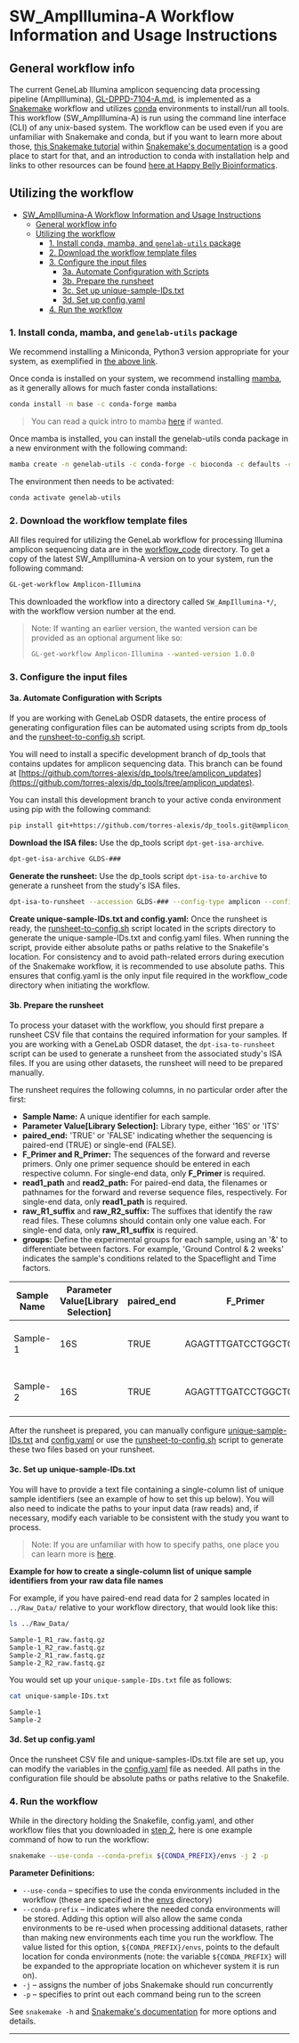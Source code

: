 # SW_AmpIllumina-A Workflow Information and Usage Instructions


## General workflow info
The current GeneLab Illumina amplicon sequencing data processing pipeline (AmpIllumina), [GL-DPPD-7104-A.md](../../Pipeline_GL-DPPD-7104_Versions/GL-DPPD-7104-A.md), is implemented as a [Snakemake](https://snakemake.readthedocs.io/en/stable/) workflow and utilizes [conda](https://docs.conda.io/en/latest/) environments to install/run all tools. This workflow (SW_AmpIllumina-A) is run using the command line interface (CLI) of any unix-based system. The workflow can be used even if you are unfamiliar with Snakemake and conda, but if you want to learn more about those, [this Snakemake tutorial](https://snakemake.readthedocs.io/en/stable/tutorial/tutorial.html) within [Snakemake's documentation](https://snakemake.readthedocs.io/en/stable/) is a good place to start for that, and an introduction to conda with installation help and links to other resources can be found [here at Happy Belly Bioinformatics](https://astrobiomike.github.io/unix/conda-intro).  

## Utilizing the workflow

- [SW\_AmpIllumina-A Workflow Information and Usage Instructions](#sw_ampillumina-a-workflow-information-and-usage-instructions)
  - [General workflow info](#general-workflow-info)
  - [Utilizing the workflow](#utilizing-the-workflow)
    - [1. Install conda, mamba, and `genelab-utils` package](#1-install-conda-mamba-and-genelab-utils-package)
    - [2. Download the workflow template files](#2-download-the-workflow-template-files)
    - [3. Configure the input files](#3-configure-the-input-files)
      - [3a. Automate Configuration with Scripts](#3a-automate-configuration-with-scripts)
      - [3b. Prepare the runsheet](#3b-prepare-the-runsheet)
      - [3c. Set up unique-sample-IDs.txt](#3c-set-up-unique-sample-idstxt)
      - [3d. Set up config.yaml](#3d-set-up-configyaml)
    - [4. Run the workflow](#4-run-the-workflow)

### 1. Install conda, mamba, and `genelab-utils` package
We recommend installing a Miniconda, Python3 version appropriate for your system, as exemplified in [the above link](https://astrobiomike.github.io/unix/conda-intro#getting-and-installing-conda).  

Once conda is installed on your system, we recommend installing [mamba](https://github.com/mamba-org/mamba#mamba), as it generally allows for much faster conda installations:

```bash
conda install -n base -c conda-forge mamba
```

> You can read a quick intro to mamba [here](https://astrobiomike.github.io/unix/conda-intro#bonus-mamba-no-5) if wanted.

Once mamba is installed, you can install the genelab-utils conda package in a new environment with the following command:

```bash
mamba create -n genelab-utils -c conda-forge -c bioconda -c defaults -c astrobiomike 'genelab-utils>=1.1.02'
```

The environment then needs to be activated:

```bash
conda activate genelab-utils
```

### 2. Download the workflow template files
All files required for utilizing the GeneLab workflow for processing Illumina amplicon sequencing data are in the [workflow_code](workflow_code) directory. To get a copy of the latest SW_AmpIllumina-A version on to your system, run the following command:

```bash
GL-get-workflow Amplicon-Illumina
```

This downloaded the workflow into a directory called `SW_AmpIllumina-*/`, with the workflow version number at the end.

> Note: If wanting an earlier version, the wanted version can be provided as an optional argument like so:
> ```bash
> GL-get-workflow Amplicon-Illumina --wanted-version 1.0.0
> ```


### 3. Configure the input files

#### 3a. Automate Configuration with Scripts

If you are working with GeneLab OSDR datasets, the entire process of generating configuration files can be automated using scripts from dp_tools and the [runsheet-to-config.sh](workflow_code/scripts/runsheet-to-config.sh) script. 

You will need to install a specific development branch of dp_tools that contains updates for amplicon sequencing data. This branch can be found at [https://github.com/torres-alexis/dp_tools/tree/amplicon_updates](https://github.com/torres-alexis/dp_tools/tree/amplicon_updates).

You can install this development branch to your active conda environment using pip with the following command:
```bash
pip install git+https://github.com/torres-alexis/dp_tools.git@amplicon_updates
```
**Download the ISA files:** Use the dp_tools script `dpt-get-isa-archive`.
```sh
dpt-get-isa-archive GLDS-###
```
**Generate the runsheet:** Use the dp_tools script `dpt-isa-to-archive` to generate a runsheet from the study's ISA files.
```bash
dpt-isa-to-runsheet --accession GLDS-### --config-type amplicon --config-version Latest --isa-archive /path/to/GLDS-###_GLDS-###-ISA.zip
```

**Create unique-sample-IDs.txt and config.yaml:** Once the runsheet is ready, the [runsheet-to-config.sh](workflow_code/scripts/runsheet-to-config.sh) script located in the scripts directory to generate the unique-sample-IDs.txt and config.yaml files. When running the script, provide either absolute paths or paths relative to the Snakefile's location. For consistency and to avoid path-related errors during execution of the Snakemake workflow, it is recommended to use absolute paths. This ensures that config.yaml is the only input file required in the workflow_code directory when initiating the workflow.


#### 3b. Prepare the runsheet
To process your dataset with the workflow, you should first prepare a runsheet CSV file that contains the required information for your samples. If you are working with a GeneLab OSDR dataset, the `dpt-isa-to-runsheet` script can be used to generate a runsheet from the associated study's ISA files. If you are using other datasets, the runsheet will need to be prepared manually.

The runsheet requires the following columns, in no particular order after the first:

- **Sample Name:** A unique identifier for each sample.
- **Parameter Value[Library Selection]:** Library type, either '16S' or 'ITS'
- **paired_end:** 'TRUE' or 'FALSE' indicating whether the sequencing is paired-end (TRUE) or single-end (FALSE).
- **F_Primer and R_Primer:** The sequences of the forward and reverse primers. Only one primer sequence should be entered in each respective column. For single-end data, only **F_Primer** is required.
- **read1_path** and **read2_path:** For paired-end data, the filenames or pathnames for the forward and reverse sequence files, respectively. For single-end data, only **read1_path** is required.
- **raw_R1_suffix** and **raw_R2_suffix:** The suffixes that identify the raw read files. These columns should contain only one value each. For single-end data, only **raw_R1_suffix** is required.
- **groups:** Define the experimental groups for each sample, using an '&' to differentiate between factors. For example, 'Ground Control & 2 weeks' indicates the sample's conditions related to the Spaceflight and Time factors.


| Sample Name | Parameter Value[Library Selection] | paired_end | F_Primer                     | R_Primer                     | read1_path                                        | read2_path                                        | raw_R1_suffix   | raw_R2_suffix   | Factor Value[Spaceflight] | Factor Value[Time] | groups                   |
|-------------|------------------------------------|------------|------------------------------|------------------------------|---------------------------------------------------|---------------------------------------------------|-----------------|-----------------|----------------------------|-------------------|--------------------------|
| Sample-1    | 16S                                | TRUE       | AGAGTTTGATCCTGGCTCAG         | TTACCGCGGCTGCTGGCAC          | Sample1_R1_raw.fastq.gz filename or pathname     | Sample1_R2_raw.fastq.gz filename or pathname     | _R1_raw.fastq.gz | _R2_raw.fastq.gz | Ground Control             | 2 Weeks           | Ground Control & 2 weeks |
| Sample-2    | 16S                                | TRUE       | AGAGTTTGATCCTGGCTCAG         | TTACCGCGGCTGCTGGCAC          | Sample2_R1_raw.fastq.gz filename or pathname     | Sample2_R2_raw.fastq.gz filename or pathname     | _R1_raw.fastq.gz | _R2_raw.fastq.gz | Space Flight               | 3 Weeks           | Space Flight & 3 weeks   |

After the runsheet is prepared, you can manually configure [unique-sample-IDs.txt](workflow_code/unique-sample-IDs.txt)  and [config.yaml](workflow_code/config.yaml) or use the [runsheet-to-config.sh](workflow_code/scripts/runsheet-to-config.sh) script to generate these two files based on your runsheet.

#### 3c. Set up unique-sample-IDs.txt

You will have to provide a text file containing a single-column list of unique sample identifiers (see an example of how to set this up below). You will also need to indicate the paths to your input data (raw reads) and, if necessary, modify each variable to be consistent with the study you want to process. 

> Note: If you are unfamiliar with how to specify paths, one place you can learn more is [here](https://astrobiomike.github.io/unix/getting-started#the-unix-file-system-structure).  

**Example for how to create a single-column list of unique sample identifiers from your raw data file names**

For example, if you have paired-end read data for 2 samples located in `../Raw_Data/` relative to your workflow directory, that would look like this:

```bash
ls ../Raw_Data/
```

```
Sample-1_R1_raw.fastq.gz
Sample-1_R2_raw.fastq.gz
Sample-2_R1_raw.fastq.gz
Sample-2_R2_raw.fastq.gz
```

You would set up your `unique-sample-IDs.txt` file as follows:

```bash
cat unique-sample-IDs.txt
```

```
Sample-1
Sample-2
```

#### 3d. Set up config.yaml
Once the runsheet CSV file and unique-samples-IDs.txt file are set up, you can modify the variables in the [config.yaml](workflow_code/config.yaml) file as needed. All paths in the configuration file should be absolute paths or paths relative to the Snakefile.

### 4. Run the workflow

While in the directory holding the Snakefile, config.yaml, and other workflow files that you downloaded in [step 2](#2-download-the-workflow-template-files), here is one example command of how to run the workflow:

```bash
snakemake --use-conda --conda-prefix ${CONDA_PREFIX}/envs -j 2 -p
```

**Parameter Definitions:**

* `--use-conda` – specifies to use the conda environments included in the workflow (these are specified in the [envs](workflow_code/envs) directory)
* `--conda-prefix` – indicates where the needed conda environments will be stored. Adding this option will also allow the same conda environments to be re-used when processing additional datasets, rather than making new environments each time you run the workflow. The value listed for this option, `${CONDA_PREFIX}/envs`, points to the default location for conda environments (note: the variable `${CONDA_PREFIX}` will be expanded to the appropriate location on whichever system it is run on).
* `-j` – assigns the number of jobs Snakemake should run concurrently
* `-p` – specifies to print out each command being run to the screen

See `snakemake -h` and [Snakemake's documentation](https://snakemake.readthedocs.io/en/stable/) for more options and details.

---

